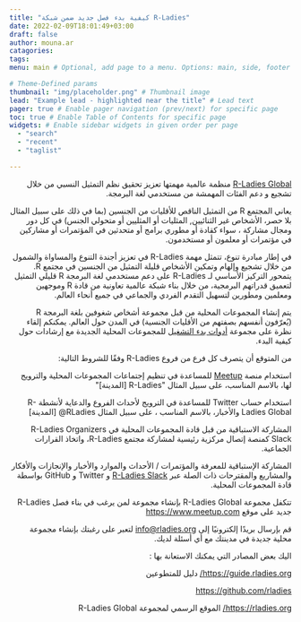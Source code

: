 ```yaml
---
title: "كيفية بدء فصل جديد ضمن شبكة R-Ladies"
date: 2022-02-09T18:01:49+03:00
draft: false
author: mouna.ar
catagories:
tags:
menu: main # Optional, add page to a menu. Options: main, side, footer

# Theme-Defined params
thumbnail: "img/placeholder.png" # Thumbnail image
lead: "Example lead - highlighted near the title" # Lead text
pager: true # Enable pager navigation (prev/next) for specific page
toc: true # Enable Table of Contents for specific page
widgets: # Enable sidebar widgets in given order per page
  - "search"
  - "recent"
  - "taglist"

---
```


<style>
h1, h2, h3, h4, h5, h6 {
  direction: rtl;
}
p {
  direction: rtl;
}
</style>

[R-Ladies Global](https://rladies.org/)
منظمة عالمية مهمتها تعزيز  تحقيق نظم التمثيل النسبي
من خلال تشجيع و دعم الفئات المهمشة  من  مستخدمي لغة البرمجة. 

يعاني المجتمع  R من التمثيل الناقص للأقليات من الجنسين (بما في ذلك على سبيل المثال بلا حصر، الأشخاص غير الثنائيين, المثليات أو المثليين أو متحولي الجنس) في كل دور ومجال مشاركة ، سواء كقادة أو مطوري برامج أو متحدثين في المؤتمرات أو مشاركين في مؤتمرات أو معلمون أو مستخدمون.

في إطار مبادرة تنوع، تتمثل مهمة R-Ladies في تعزيز أجندة التنوع والمساواة والشمول من خلال تشجيع وإلهام وتمكين الأشخاص قليلة التمثيل من الجنسين في مجتمع R. يتمحور التركيز الأساسي لـ R-Ladies على دعم مستخدمي لغة البرمجة R قليلي التمثيل لتعميق قدراتهم البرمجية، من خلال بناء شبكة عالمية تعاونية من قادة R وموجهين ومعلمين ومطورين لتسهيل التقدم الفردي والجماعي في جميع أنحاء العالم.

يتم إنشاء المجموعات المحلية من قبل مجموعة أشخاص شغوفين بلغة البرمجة R (يُعرّفون أنفسهم بصفتهم من الأقليات الجنسية) في المدن حول العالم. يمكنكم إلقاء نظرة على مجموعة [أدوات بدء التشغيل](https://github.com/rladies/starter-kit)
للمجموعات المحلية الجديدة مع إرشادات حول كيفية البدء.


من المتوقع أن يتصرف كل فرع من فروع R-Ladies وفقًا للشروط التالية:

استخدام منصة [Meetup](https://www.meetup.com/)  للمساعدة في تنظيم  إجتماعات المجموعات المحلية والترويج لها، بالاسم المناسب، على سبيل المثال "R-Ladies [المدينة]"

استخدام حساب Twitter للمساعدة في الترويج لأحداث الفروع والدعاية لأنشطة R-Ladies Global والأخبار، بالاسم المناسب ، على سبيل المثال RLadies@ [المدينة]

المشاركة الاستباقية من قبل قادة المجموعات المحلية  في R-Ladies Organizers Slack كمنصة إتصال مركزية رئيسية لمشاركة مجتمع R-Ladies، واتخاذ القرارات الجماعية.

المشاركة الإستباقية للمعرفة والمؤتمرات / الأحداث والموارد والأخبار والإنجازات والأفكار والمشاريع والمقترحات ذات الصلة عبر [R-Ladies Slack](https://join.slack.com/t/rladies-community/shared_invite/zt-13crw841t-AUfmFW3DSNLIOJjCjMQr4g) و Twitter و GitHub  بواسطة قادة المجموعات المحلية.


تتكفل مجموعة R-Ladies Global بإنشاء مجموعة لمن يرغب في بناء فصل R-Ladies جديد على موقع https://www.meetup.com 

قم بإرسال بريدًا إلكترونيًا إلى  info@rladies.org لتعبر على رغبتك بإنشاء مجموعة محلية جديدة في مدينتك مع أي أسئلة لديك.

اليك بعض المصادر التي يمكنك الاستعانة بها :

https://guide.rladies.org/ دليل للمتطوعين

https://github.com/rladies 

https://rladies.org/  الموقع الرسمي لمجموعة R-Ladies Global


